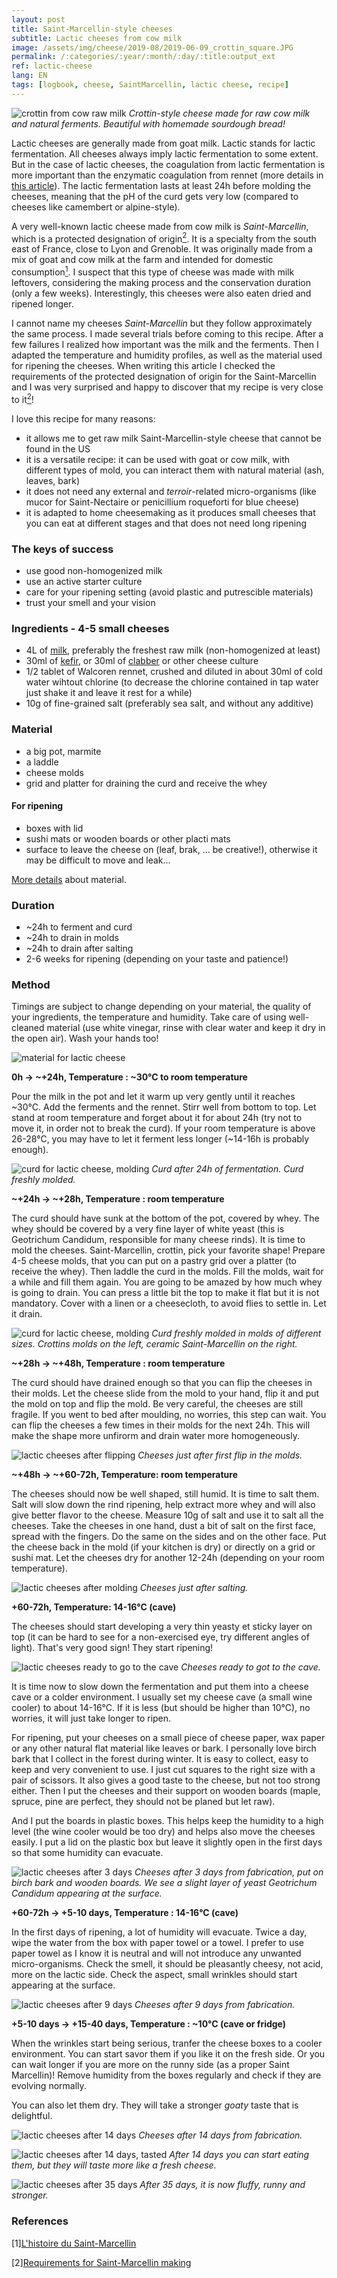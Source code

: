 ```yaml
---
layout: post
title: Saint-Marcellin-style cheeses 
subtitle: Lactic cheeses from cow milk
image: /assets/img/cheese/2019-08/2019-06-09_crottin_square.JPG
permalink: /:categories/:year/:month/:day/:title:output_ext
ref: lactic-cheese
lang: EN
tags: [logbook, cheese, SaintMarcellin, lactic cheese, recipe]
---
```


![crottin from cow raw milk]({{site.baseurl}}/assets/img/cheese/2019-08/2019-06-09_crottin-bread-homemade.JPG)
*Crottin-style cheese made for raw cow milk and natural ferments. Beautiful with homemade sourdough bread!*

<!--excerpt.start-->
Lactic cheeses are generally made from goat milk. Lactic stands for lactic fermentation. 
All cheeses always imply lactic fermentation to some extent. 
But in the case of lactic cheeses, the coagulation from lactic fermentation is more important than the enzymatic coagulation from rennet
(more details in [this article]({{site.baseurl}}/2019/05/01/milk-coagulation.html)).
The lactic fermentation lasts at least 24h before molding the cheeses, meaning that the pH of the curd gets very low (compared to cheeses like camembert or alpine-style).
<!--excerpt.end-->

A very well-known lactic cheese made from cow milk is *Saint-Marcellin*, which is a protected designation of origin[<sup>2</sup>](#2). 
It is a specialty from the south east of France, close to Lyon and Grenoble.
It was originally made from a mix of goat and cow milk at the farm and intended for domestic consumption[<sup>1</sup>](#1).
I suspect that this type of cheese was made with milk leftovers, considering the making process and the conservation duration (only a few weeks).
Interestingly, this cheeses were also eaten dried and ripened longer.

I cannot name my cheeses *Saint-Marcellin* but they follow approximately the same process.
I made several trials before coming to this recipe. After a few failures I realized how important was the milk and the ferments.
Then I adapted the temperature and humidity profiles, as well as the material used for ripening the cheeses.
When writing this article I checked the requirements of the protected designation of origin for the Saint-Marcellin and I was very surprised
and happy to discover that my recipe is very close to it[<sup>2</sup>](#2)!

I love this recipe for many reasons:
- it allows me to get raw milk Saint-Marcellin-style cheese that cannot be found in the US
- it is a versatile recipe: it can be used with goat or cow milk, with different types of mold, you can interact them with natural material (ash, leaves, bark)
- it does not need any external and *terroir*-related micro-organisms (like mucor for Saint-Nectaire or penicillium roqueforti for blue cheese)
- it is adapted to home cheesemaking as it produces small cheeses that you can eat at different stages and that does not need long ripening

### The keys of success

- use good non-homogenized milk
- use an active starter culture
- care for your ripening setting (avoid plastic and putrescible materials)
- trust your smell and your vision


### Ingredients - 4-5 small cheeses

- 4L of [milk]({{site.baseurl}}/2019/03/02/raw-milk.html), preferably the freshest raw milk (non-homogenized at least)
- 30ml of [kefir]({{site.baseurl}}/2019/05/22/starter-cultures.html), or 30ml of [clabber]({{site.baseurl}}/2019/06/14/make-your-own-clabber.html) or other cheese culture
- 1/2 tablet of Walcoren rennet, crushed and diluted in about 30ml of cold water wihtout chlorine (to decrease the chlorine contained in tap water just shake it and leave it rest for a while)
- 10g of fine-grained salt (preferably sea salt, and without any additive)

### Material

- a big pot, marmite
- a laddle
- cheese molds
- grid and platter for draining the curd and receive the whey

#### For ripening
- boxes with lid
- sushi mats or wooden boards or other placti mats
- surface to leave the cheese on (leaf, brak, ... be creative!), otherwise it may be difficult to move and leak...

[More details]({{site.baseurl}}/2019/03/04/starter-kit.html) about material.

### Duration

- ~24h to ferment and curd
- ~24h to drain in molds
- ~24h to drain after salting
- 2-6 weeks for ripening (depending on your taste and patience!)

### Method

Timings are subject to change depending on your material, the quality of your ingredients, the temperature and humidity.
Take care of using well-cleaned material (use white vinegar, rinse with clear water and keep it dry in the open air). Wash your hands too!

![material for lactic cheese]({{site.baseurl}}/assets/img/cheese/2019-08/2019-07-13_start-lactic.JPG)

**0h -> ~+24h, Temperature : ~30°C to room temperature**

Pour the milk in the pot and let it warm up very gently until it reaches ~30°C.
Add the ferments and the rennet. Stirr well from bottom to top. 
Let stand at room temperature and forget about it for about 24h (try not to move it, in order not to break the curd).
If your room temperature is above 26-28°C, you may have to let it ferment less longer (~14-16h is probably enough).

![curd for lactic cheese, molding]({{site.baseurl}}/assets/img/cheese/2019-08/lactic-cheese_curd_laddle.jpg)
*Curd after 24h of fermentation. Curd freshly molded.*

**~+24h -> ~+28h, Temperature : room temperature**

The curd should have sunk at the bottom of the pot, covered by whey. 
The whey should be covered by a very fine layer of white yeast (this is Geotrichum Candidum, responsible for many cheese rinds).
It is time to mold the cheeses. Saint-Marcellin, crottin, pick your favorite shape!
Prepare 4-5 cheese molds, that you can put on a pastry grid over a platter (to receive the whey).
Then laddle the curd in the molds. Fill the molds, wait for a while and fill them again. 
You are going to be amazed by how much whey is going to drain. You can press a little bit the top to make it flat but it is not mandatory.
Cover with a linen or a cheesecloth, to avoid flies to settle in. Let it drain. 

![curd for lactic cheese, molding]({{site.baseurl}}/assets/img/cheese/2019-08/2019-07-13_laddle.JPG)
*Curd freshly molded in molds of different sizes. Crottins molds on the left, ceramic Saint-Marcellin on the right.*


**~+28h -> ~+48h, Temperature : room temperature**

The curd should have drained enough so that you can flip the cheeses in their molds. 
Let the cheese slide from the mold to your hand, flip it and put the mold on top and flip the mold.
Be very careful, the cheeses are still fragile. 
If you went to bed after moulding, no worries, this step can wait.
You can flip the cheeses a few times in their molds for the next 24h. This will make the shape more unfirorm and drain water more homogeneously.

![lactic cheeses after flipping]({{site.baseurl}}/assets/img/cheese/2019-08/2019-07-13_flipped.JPG)
*Cheeses just after first flip in the molds.*

**~+48h -> ~+60-72h, Temperature: room temperature**

The cheeses should now be well shaped, still humid. It is time to salt them. 
Salt will slow down the rind ripening, help extract more whey and will also give better flavor to the cheese.
Measure 10g of salt and use it to salt all the cheeses. Take the cheeses in one hand, dust a bit of salt on the first face, spread with the fingers. 
Do the same on the sides and on the other face. Put the cheese back in the mold (if your kitchen is dry) or directly on a grid or sushi mat.
Let the cheeses dry for another 12-24h (depending on your room temperature).

![lactic cheeses after molding]({{site.baseurl}}/assets/img/cheese/2019-08/2019-07-13_salted.JPG)
*Cheeses just after salting.*

**+60-72h, Temperature: 14-16°C (cave)**

The cheeses should start developing a very thin yeasty et sticky layer on top (it can be hard to see for a non-exercised eye, try different angles of light). 
That's very good sign! They start ripening!

![lactic cheeses ready to go to the cave]({{site.baseurl}}/assets/img/cheese/2019-08/2019-07-13_salt.JPG)
*Cheeses ready to got to the cave.*

It is time now to slow down the fermentation and put them into a cheese cave or a colder environment.
I usually set my cheese cave (a small wine cooler) to about 14-16°C. If it is less (but should be higher than 10°C), no worries, it will just take longer to ripen.

For ripening, put your cheeses on a small piece of cheese paper, wax paper or any other natural flat material like leaves or bark.
I personally love birch bark that I collect in the forest during winter. It is easy to collect, easy to keep and very convenient to use.
I just cut squares to the right size with a pair of scissors. It also gives a good taste to the cheese, but not too strong either.
Then I put the cheeses and their support on wooden boards (maple, spruce, pine are perfect, they should not be planed but let raw).

And I put the boards in plastic boxes. This helps keep the humidity to a high level (the wine cooler would be too dry) and helps also move the cheeses easily.
I put a lid on the plastic box but leave it slightly open in the first days so that some humidity can evacuate.

![lactic cheeses after 3 days]({{site.baseurl}}/assets/img/cheese/2019-08/2019-07-13_after-3days.JPG)
*Cheeses after 3 days from fabrication, put on birch bark and wooden boards. We see a slight layer of yeast Geotrichum Candidum appearing at the surface.*

**+60-72h -> +5-10 days, Temperature : 14-16°C (cave)**

In the first days of ripening, a lot of humidity will evacuate. Twice a day, wipe the water from the box with paper towel or a towel.
I prefer to use paper towel as I know it is neutral and will not introduce any unwanted micro-organisms.
Check the smell, it should be pleasantly cheesy, not acid, more on the lactic side. Check the aspect, small wrinkles should start appearing at the surface.

![lactic cheeses after 9 days]({{site.baseurl}}/assets/img/cheese/2019-08/2019-07-13_after-9days.JPG)
*Cheeses after 9 days from fabrication.*

**+5-10 days -> +15-40 days, Temperature : ~10°C (cave or fridge)**

When the wrinkles start being serious, tranfer the cheese boxes to a cooler environment.
You can start savor them if you like it on the fresh side. Or you can wait longer if you are more on the runny side (as a proper Saint Marcellin)!
Remove humidity from the boxes regularly and check if they are evolving normally.

You can also let them dry. They will take a stronger *goaty* taste that is delightful.

![lactic cheeses after 14 days]({{site.baseurl}}/assets/img/cheese/2019-08/2019-07-13_after14days.JPG)
*Cheeses after 14 days from fabrication.*

![lactic cheeses after 14 days, tasted]({{site.baseurl}}/assets/img/cheese/2019-08/2019-07-13_after14days-cut.JPG)
*After 14 days you can start eating them, but they will taste more like a fresh cheese.*

![lactic cheeses after 35 days]({{site.baseurl}}/assets/img/cheese/2019-08/2019-07-13_after35days.JPG)
*After 35 days, it is now fluffy, runny and stronger.*


### References

<a class="anchor" id="1">[1]</a>[L'histoire du Saint-Marcellin](http://www.fromage-saint-marcellin.fr/le-saint-marcellin-igp/histoire-saint-marcellin/)

<a class="anchor" id="2">[2]</a>[Requirements for Saint-Marcellin making](https://www.inao.gouv.fr/fichier/CDCSaintMarcellin.pdf)